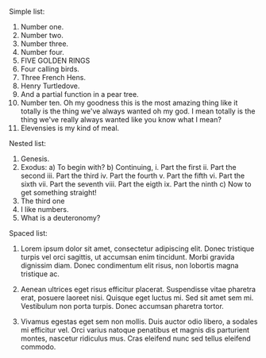 Simple list:

1.  Number one.
2.  Number two.
3.  Number three.
4.  Number four.
5.  FIVE GOLDEN RINGS
6.  Four calling birds.
7.  Three French Hens.
8.  Henry Turtledove.
9.  And a partial function in a pear tree.
10. Number ten. Oh my goodness this is the most amazing thing like it totally
    is the thing we've always wanted oh my god. I mean totally is the thing
    we've really always wanted like you know what I mean?
11. Elevensies is my kind of meal.

Nested list:

1.  Genesis.
2.  Exodus:
    a)  To begin with?
    b)  Continuing,
        i.  Part the first
        ii. Part the second
        iii. Part the third
        iv. Part the fourth
        v.  Part the fifth
        vi. Part the sixth
        vii. Part the seventh
        viii. Part the eigth
        ix. Part the ninth
    c)  Now to get something straight!
3.  The third one
4.  I like numbers.
5.  What is a deuteronomy?

Spaced list:

1.  Lorem ipsum dolor sit amet, consectetur adipiscing elit. Donec tristique
    turpis vel orci sagittis, ut accumsan enim tincidunt. Morbi gravida
    dignissim diam. Donec condimentum elit risus, non lobortis magna tristique
    ac.

2.  Aenean ultrices eget risus efficitur placerat. Suspendisse vitae pharetra
    erat, posuere laoreet nisi. Quisque eget luctus mi. Sed sit amet sem mi.
    Vestibulum non porta turpis. Donec accumsan pharetra tortor.

3.  Vivamus egestas eget sem non mollis. Duis auctor odio libero, a sodales mi
    efficitur vel. Orci varius natoque penatibus et magnis dis parturient
    montes, nascetur ridiculus mus. Cras eleifend nunc sed tellus eleifend
    commodo.
